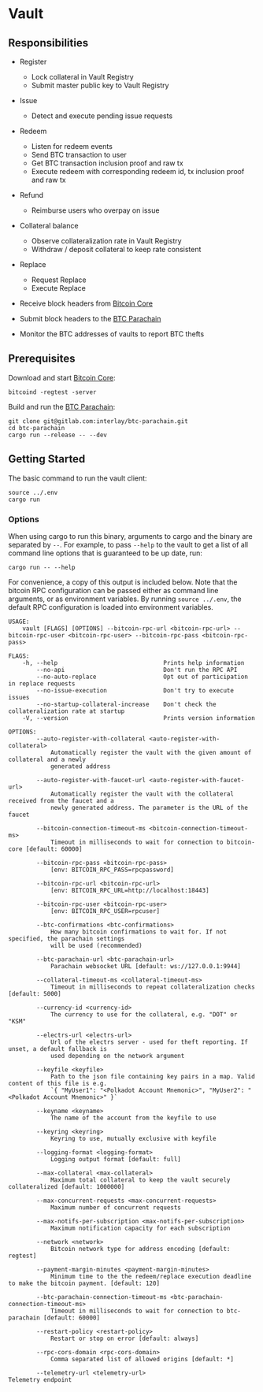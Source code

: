 # Vault

## Responsibilities

- Register
  - Lock collateral in Vault Registry
  - Submit master public key to Vault Registry
- Issue
  - Detect and execute pending issue requests
- Redeem
  - Listen for redeem events
  - Send BTC transaction to user
  - Get BTC transaction inclusion proof and raw tx
  - Execute redeem with corresponding redeem id, tx inclusion proof and raw tx
- Refund
  - Reimburse users who overpay on issue
- Collateral balance
  - Observe collateralization rate in Vault Registry
  - Withdraw / deposit collateral to keep rate consistent
- Replace
  - Request Replace
  - Execute Replace

- Receive block headers from [Bitcoin Core](https://github.com/bitcoin/bitcoin)
- Submit block headers to the [BTC Parachain](https://github.com/interlay/interbtc)
- Monitor the BTC addresses of vaults to report BTC thefts

## Prerequisites

Download and start [Bitcoin Core](https://bitcoin.org/en/bitcoin-core/):

```
bitcoind -regtest -server
```

Build and run the [BTC Parachain](https://github.com/interlay/interbtc):

```
git clone git@gitlab.com:interlay/btc-parachain.git
cd btc-parachain
cargo run --release -- --dev
```

## Getting Started

The basic command to run the vault client:

```
source ../.env
cargo run
```

### Options

When using cargo to run this binary, arguments to cargo and the binary are separated by `--`. For example, to pass `--help` to the vault to get a list of all command line options that is guaranteed to be up date, run:

```
cargo run -- --help
```

For convenience, a copy of this output is included below. Note that the bitcoin RPC configuration can be passed either as command line arguments, or as environment variables. By running `source ../.env`, the default RPC configuration is loaded into environment variables. 

```
USAGE:
    vault [FLAGS] [OPTIONS] --bitcoin-rpc-url <bitcoin-rpc-url> --bitcoin-rpc-user <bitcoin-rpc-user> --bitcoin-rpc-pass <bitcoin-rpc-pass>

FLAGS:
    -h, --help                              Prints help information
        --no-api                            Don't run the RPC API
        --no-auto-replace                   Opt out of participation in replace requests
        --no-issue-execution                Don't try to execute issues
        --no-startup-collateral-increase    Don't check the collateralization rate at startup
    -V, --version                           Prints version information

OPTIONS:
        --auto-register-with-collateral <auto-register-with-collateral>
            Automatically register the vault with the given amount of collateral and a newly
            generated address

        --auto-register-with-faucet-url <auto-register-with-faucet-url>
            Automatically register the vault with the collateral received from the faucet and a
            newly generated address. The parameter is the URL of the faucet

        --bitcoin-connection-timeout-ms <bitcoin-connection-timeout-ms>
            Timeout in milliseconds to wait for connection to bitcoin-core [default: 60000]

        --bitcoin-rpc-pass <bitcoin-rpc-pass>
            [env: BITCOIN_RPC_PASS=rpcpassword]

        --bitcoin-rpc-url <bitcoin-rpc-url>
            [env: BITCOIN_RPC_URL=http://localhost:18443]

        --bitcoin-rpc-user <bitcoin-rpc-user>
            [env: BITCOIN_RPC_USER=rpcuser]

        --btc-confirmations <btc-confirmations>
            How many bitcoin confirmations to wait for. If not specified, the parachain settings
            will be used (recommended)

        --btc-parachain-url <btc-parachain-url>
            Parachain websocket URL [default: ws://127.0.0.1:9944]

        --collateral-timeout-ms <collateral-timeout-ms>
            Timeout in milliseconds to repeat collateralization checks [default: 5000]

        --currency-id <currency-id>
            The currency to use for the collateral, e.g. "DOT" or "KSM"

        --electrs-url <electrs-url>
            Url of the electrs server - used for theft reporting. If unset, a default fallback is
            used depending on the network argument

        --keyfile <keyfile>
            Path to the json file containing key pairs in a map. Valid content of this file is e.g.
            `{ "MyUser1": "<Polkadot Account Mnemonic>", "MyUser2": "<Polkadot Account Mnemonic>" }`

        --keyname <keyname>
            The name of the account from the keyfile to use

        --keyring <keyring>
            Keyring to use, mutually exclusive with keyfile

        --logging-format <logging-format>
            Logging output format [default: full]

        --max-collateral <max-collateral>
            Maximum total collateral to keep the vault securely collateralized [default: 1000000]

        --max-concurrent-requests <max-concurrent-requests>
            Maximum number of concurrent requests

        --max-notifs-per-subscription <max-notifs-per-subscription>
            Maximum notification capacity for each subscription

        --network <network>
            Bitcoin network type for address encoding [default: regtest]

        --payment-margin-minutes <payment-margin-minutes>
            Minimum time to the the redeem/replace execution deadline to make the bitcoin payment. [default: 120]

        --btc-parachain-connection-timeout-ms <btc-parachain-connection-timeout-ms>
            Timeout in milliseconds to wait for connection to btc-parachain [default: 60000]

        --restart-policy <restart-policy>
            Restart or stop on error [default: always]

        --rpc-cors-domain <rpc-cors-domain>
            Comma separated list of allowed origins [default: *]

        --telemetry-url <telemetry-url>                                        Telemetry endpoint
```
